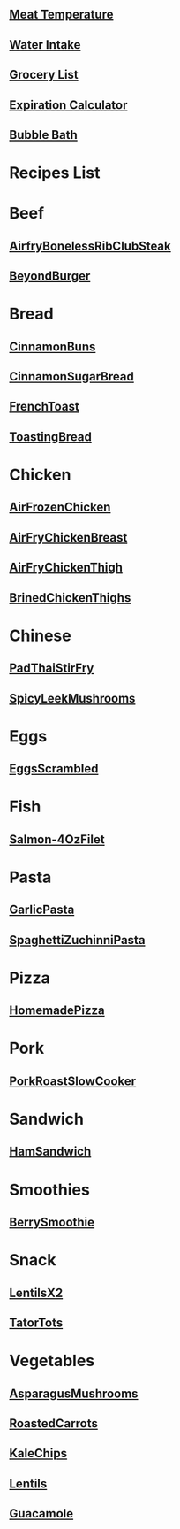 ## [Meat Temperature](https://www.clickthisnick.com/recipes/meatTemp.html)
## [Water Intake](https://www.clickthisnick.com/recipes/waterIntake.html)
## [Grocery List](https://www.clickthisnick.com/recipes/groceryList.html)
## [Expiration Calculator](https://www.clickthisnick.com/recipes/expirationCalculator.html)
## [Bubble Bath](https://www.clickthisnick.com/recipes/bubblebath.html)
# Recipes List
# Beef
## [AirfryBonelessRibClubSteak](https://www.clickthisnick.com/recipes/dist/AirfryBonelessRibClubSteak.html)

## [BeyondBurger](https://www.clickthisnick.com/recipes/dist/BeyondBurger.html)

# Bread
## [CinnamonBuns](https://www.clickthisnick.com/recipes/dist/CinnamonBuns.html)

## [CinnamonSugarBread](https://www.clickthisnick.com/recipes/dist/CinnamonSugarBread.html)

## [FrenchToast](https://www.clickthisnick.com/recipes/dist/FrenchToast.html)

## [ToastingBread](https://www.clickthisnick.com/recipes/dist/ToastingBread.html)

# Chicken
## [AirFrozenChicken](https://www.clickthisnick.com/recipes/dist/AirFrozenChicken.html)

## [AirFryChickenBreast](https://www.clickthisnick.com/recipes/dist/AirFryChickenBreast.html)

## [AirFryChickenThigh](https://www.clickthisnick.com/recipes/dist/AirFryChickenThigh.html)

## [BrinedChickenThighs](https://www.clickthisnick.com/recipes/dist/BrinedChickenThighs.html)

# Chinese
## [PadThaiStirFry](https://www.clickthisnick.com/recipes/dist/PadThaiStirFry.html)

## [SpicyLeekMushrooms](https://www.clickthisnick.com/recipes/dist/SpicyLeekMushrooms.html)

# Eggs
## [EggsScrambled](https://www.clickthisnick.com/recipes/dist/EggsScrambled.html)

# Fish
## [Salmon-4OzFilet](https://www.clickthisnick.com/recipes/dist/Salmon-4OzFilet.html)

# Pasta
## [GarlicPasta](https://www.clickthisnick.com/recipes/dist/GarlicPasta.html)

## [SpaghettiZuchinniPasta](https://www.clickthisnick.com/recipes/dist/SpaghettiZuchinniPasta.html)

# Pizza
## [HomemadePizza](https://www.clickthisnick.com/recipes/dist/HomemadePizza.html)

# Pork
## [PorkRoastSlowCooker](https://www.clickthisnick.com/recipes/dist/PorkRoastSlowCooker.html)

# Sandwich
## [HamSandwich](https://www.clickthisnick.com/recipes/dist/HamSandwich.html)

# Smoothies
## [BerrySmoothie](https://www.clickthisnick.com/recipes/dist/BerrySmoothie.html)

# Snack
## [LentilsX2](https://www.clickthisnick.com/recipes/dist/LentilsX2.html)

## [TatorTots](https://www.clickthisnick.com/recipes/dist/TatorTots.html)

# Vegetables
## [AsparagusMushrooms](https://www.clickthisnick.com/recipes/dist/AsparagusMushrooms.html)

## [RoastedCarrots](https://www.clickthisnick.com/recipes/dist/RoastedCarrots.html)

## [KaleChips](https://www.clickthisnick.com/recipes/dist/KaleChips.html)

## [Lentils](https://www.clickthisnick.com/recipes/dist/Lentils.html)

## [Guacamole](https://www.clickthisnick.com/recipes/dist/Guacamole.html)

